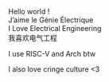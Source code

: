 Hello world !  
J’aime le Génie Électrique  
I Love Electrical Engineering  
我喜欢电气工程  

I use RISC-V and Arch btw

I also love cringe culture <3
